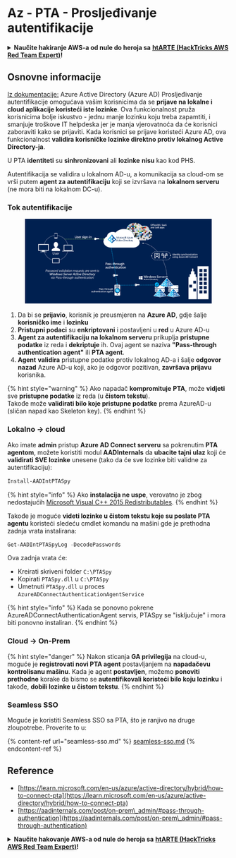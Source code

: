 # Az - PTA - Prosljeđivanje autentifikacije

<details>

<summary><strong>Naučite hakiranje AWS-a od nule do heroja sa</strong> <a href="https://training.hacktricks.xyz/courses/arte"><strong>htARTE (HackTricks AWS Red Team Expert)</strong></a><strong>!</strong></summary>

Drugi načini podrške HackTricks-u:

* Ako želite vidjeti **oglašavanje vaše kompanije u HackTricks-u** ili **preuzeti HackTricks u PDF formatu** Provjerite [**SUBSCRIPTION PLANS**](https://github.com/sponsors/carlospolop)!
* Nabavite [**zvanični PEASS & HackTricks swag**](https://peass.creator-spring.com)
* Otkrijte [**The PEASS Family**](https://opensea.io/collection/the-peass-family), našu kolekciju ekskluzivnih [**NFT-ova**](https://opensea.io/collection/the-peass-family)
* **Pridružite se** 💬 [**Discord grupi**](https://discord.gg/hRep4RUj7f) ili [**telegram grupi**](https://t.me/peass) ili nas **pratite** na **Twitter-u** 🐦 [**@hacktricks_live**](https://twitter.com/hacktricks_live)**.**
* **Podijelite svoje hakirajuće trikove slanjem PR-ova na** [**HackTricks**](https://github.com/carlospolop/hacktricks) i [**HackTricks Cloud**](https://github.com/carlospolop/hacktricks-cloud) github repozitorijume.

</details>

## Osnovne informacije

[Iz dokumentacije:](https://learn.microsoft.com/en-us/entra/identity/hybrid/connect/how-to-connect-pta) Azure Active Directory (Azure AD) Prosljeđivanje autentifikacije omogućava vašim korisnicima da se **prijave na lokalne i cloud aplikacije koristeći iste lozinke**. Ova funkcionalnost pruža korisnicima bolje iskustvo - jednu manje lozinku koju treba zapamtiti, i smanjuje troškove IT helpdeska jer je manja vjerovatnoća da će korisnici zaboraviti kako se prijaviti. Kada korisnici se prijave koristeći Azure AD, ova funkcionalnost **validira korisničke lozinke direktno protiv lokalnog Active Directory-ja**.

U PTA **identiteti** su **sinhronizovani** ali **lozinke** **nisu** kao kod PHS.

Autentifikacija se validira u lokalnom AD-u, a komunikacija sa cloud-om se vrši putem **agent za autentifikaciju** koji se izvršava na **lokalnom serveru** (ne mora biti na lokalnom DC-u).

### Tok autentifikacije

<figure><img src="../../../../.gitbook/assets/image (4) (2) (1).png" alt=""><figcaption></figcaption></figure>

1. Da bi se **prijavio**, korisnik je preusmjeren na **Azure AD**, gdje šalje **korisničko ime** i **lozinku**
2. **Pristupni podaci** su **enkriptovani** i postavljeni u **red** u Azure AD-u
3. **Agent za autentifikaciju na lokalnom serveru** prikuplja **pristupne podatke** iz reda i **dekriptuje** ih. Ovaj agent se naziva **"Pass-through authentication agent"** ili **PTA agent**.
4. **Agent** **validira** pristupne podatke protiv lokalnog AD-a i šalje **odgovor** **nazad** Azure AD-u koji, ako je odgovor pozitivan, **završava prijavu** korisnika.

{% hint style="warning" %}
Ako napadač **kompromituje** **PTA**, može **vidjeti** sve **pristupne podatke** iz reda (u **čistom tekstu**).\
Takođe može **validirati bilo koje pristupne podatke** prema AzureAD-u (sličan napad kao Skeleton key).
{% endhint %}

### Lokalno -> cloud

Ako imate **admin** pristup **Azure AD Connect serveru** sa pokrenutim **PTA** **agentom**, možete koristiti modul **AADInternals** da **ubacite tajni ulaz** koji će **validirati SVE lozinke** unesene (tako da će sve lozinke biti validne za autentifikaciju):
```powershell
Install-AADIntPTASpy
```
{% hint style="info" %}
Ako **instalacija ne uspe**, verovatno je zbog nedostajućih [Microsoft Visual C++ 2015 Redistributables](https://download.microsoft.com/download/6/A/A/6AA4EDFF-645B-48C5-81CC-ED5963AEAD48/vc\_redist.x64.exe).
{% endhint %}

Takođe je moguće **videti lozinke u čistom tekstu koje su poslate PTA agentu** koristeći sledeću cmdlet komandu na mašini gde je prethodna zadnja vrata instalirana:
```powershell
Get-AADIntPTASpyLog -DecodePasswords
```
Ova zadnja vrata će:

* Kreirati skriveni folder `C:\PTASpy`
* Kopirati `PTASpy.dll` u `C:\PTASpy`
* Umetnuti `PTASpy.dll` u proces `AzureADConnectAuthenticationAgentService`

{% hint style="info" %}
Kada se ponovno pokrene AzureADConnectAuthenticationAgent servis, PTASpy se "isključuje" i mora biti ponovno instaliran.
{% endhint %}

### Cloud -> On-Prem

{% hint style="danger" %}
Nakon sticanja **GA privilegija** na cloud-u, moguće je **registrovati novi PTA agent** postavljanjem na **napadačevu kontrolisanu mašinu**. Kada je agent **postavljen**, možemo **ponoviti** **prethodne** korake da bismo se **autentifikovali koristeći bilo koju lozinku** i takođe, **dobili lozinke u čistom tekstu**.
{% endhint %}

### Seamless SSO

Moguće je koristiti Seamless SSO sa PTA, što je ranjivo na druge zloupotrebe. Proverite to u:

{% content-ref url="seamless-sso.md" %}
[seamless-sso.md](seamless-sso.md)
{% endcontent-ref %}

## Reference

* [https://learn.microsoft.com/en-us/azure/active-directory/hybrid/how-to-connect-pta](https://learn.microsoft.com/en-us/azure/active-directory/hybrid/how-to-connect-pta)
* [https://aadinternals.com/post/on-prem\_admin/#pass-through-authentication](https://aadinternals.com/post/on-prem\_admin/#pass-through-authentication)

<details>

<summary><strong>Naučite hakovanje AWS-a od nule do heroja sa</strong> <a href="https://training.hacktricks.xyz/courses/arte"><strong>htARTE (HackTricks AWS Red Team Expert)</strong></a><strong>!</strong></summary>

Drugi načini podrške HackTricks-u:

* Ako želite da vidite **vašu kompaniju reklamiranu u HackTricks-u** ili **preuzmete HackTricks u PDF formatu** proverite [**SUBSCRIPTION PLANS**](https://github.com/sponsors/carlospolop)!
* Nabavite [**zvanični PEASS & HackTricks swag**](https://peass.creator-spring.com)
* Otkrijte [**The PEASS Family**](https://opensea.io/collection/the-peass-family), našu kolekciju ekskluzivnih [**NFT-ova**](https://opensea.io/collection/the-peass-family)
* **Pridružite se** 💬 [**Discord grupi**](https://discord.gg/hRep4RUj7f) ili [**telegram grupi**](https://t.me/peass) ili nas **pratite** na **Twitter-u** 🐦 [**@hacktricks_live**](https://twitter.com/hacktricks_live)**.**
* **Podelite svoje hakovanje trikove slanjem PR-ova na** [**HackTricks**](https://github.com/carlospolop/hacktricks) i [**HackTricks Cloud**](https://github.com/carlospolop/hacktricks-cloud) github repozitorijume.

</details>
